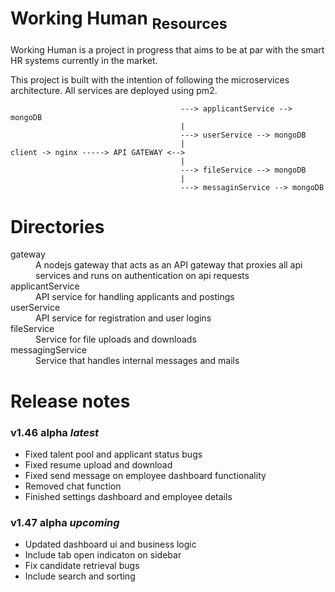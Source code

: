 # Working Human <sub>Resources</sub>

Working Human is a project in progress that aims to be at par with the smart HR systems currently in the market.

This project is built with the intention of following the microservices architecture. All services are deployed using pm2.

                                          ---> applicantService --> mongoDB
                                          |
                                          ---> userService --> mongoDB
                                          |
    client -> nginx -----> API GATEWAY <-->
                                          |
                                          ---> fileService --> mongoDB
                                          |
                                          ---> messaginService --> mongoDB

# Directories

<dl>
  <dt>gateway</dt>
  <dd>A nodejs gateway that acts as an API gateway that proxies all api services and runs on authentication on api requests</dd>
  <dt>applicantService</dt>
  <dd>API service for handling applicants and postings</dd>
  <dt>userService</dt>
  <dd>API service for registration and user logins</dd>
  <dt>fileService</dt>
  <dd>Service for file uploads and downloads</dd>
  <dt>messagingService</dt>
  <dd>Service that handles internal messages and mails</dd>
</dl>

# Release notes

<h3>v1.46 alpha <em>latest</em></h3>
<ul>
  <li>Fixed talent pool and applicant status bugs</li>
  <li>Fixed resume upload and download</li>
  <li>Fixed send message on employee dashboard functionality</li>
  <li>Removed chat function</li>
  <li>Finished settings dashboard and employee details</li>
</ul>

<h3>v1.47 alpha <em>upcoming</em></h3>
<ul>
  <li>Updated dashboard ui and business logic</li>
  <li>Include tab open indicaton on sidebar</li>
  <li>Fix candidate retrieval bugs</li>
  <li>Include search and sorting</li>
</ul>
